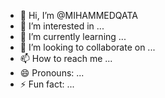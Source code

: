 - 👋 Hi, I’m @MIHAMMEDQATA
- 👀 I’m interested in ...
- 🌱 I’m currently learning ...
- 💞️ I’m looking to collaborate on ...
- 📫 How to reach me ...
- 😄 Pronouns: ...
- ⚡ Fun fact: ...

<!---
MIHAMMEDQATA/MIHAMMEDQATA is a ✨ special ✨ repository because its `README.md` (this file) appears on your GitHub profile.
You can click the Preview link to take a look at your changes.
--->
